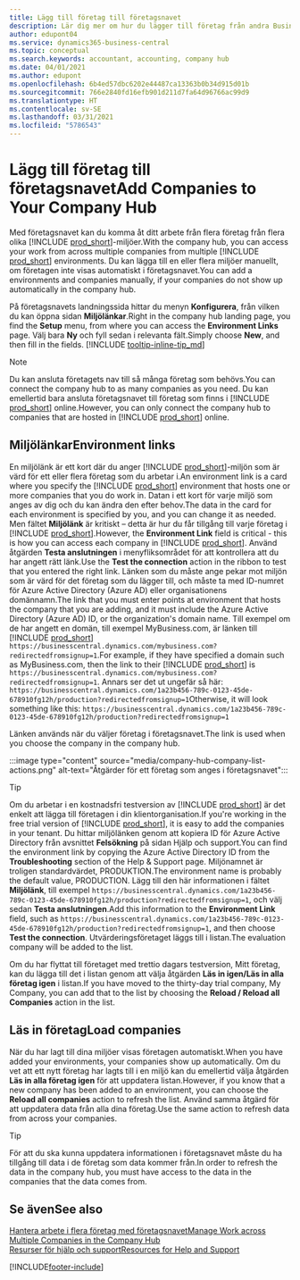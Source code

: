 ```yaml
---
title: Lägg till företag till företagsnavet
description: Lär dig mer om hur du lägger till företag från andra Business Central-miljöer till företagsnavet så att du kan hantera arbete i olika miljöer.
author: edupont04
ms.service: dynamics365-business-central
ms.topic: conceptual
ms.search.keywords: accountant, accounting, company hub
ms.date: 04/01/2021
ms.author: edupont
ms.openlocfilehash: 6b4ed57dbc6202e44487ca13363b0b34d915d01b
ms.sourcegitcommit: 766e2840fd16efb901d211d7fa64d96766ac99d9
ms.translationtype: HT
ms.contentlocale: sv-SE
ms.lasthandoff: 03/31/2021
ms.locfileid: "5786543"
---
```

# <a name="add-companies-to-your-company-hub"></a><span data-ttu-id="4dcf6-103">Lägg till företag till företagsnavet</span><span class="sxs-lookup"><span data-stu-id="4dcf6-103">Add Companies to Your Company Hub</span></span>

<span data-ttu-id="4dcf6-104">Med företagsnavet kan du komma åt ditt arbete från flera företag från flera olika [!INCLUDE [prod_short](includes/prod_short.md)]-miljöer.</span><span class="sxs-lookup"><span data-stu-id="4dcf6-104">With the company hub, you can access your work from across multiple companies from multiple [!INCLUDE [prod_short](includes/prod_short.md)] environments.</span></span> <span data-ttu-id="4dcf6-105">Du kan lägga till en eller flera miljöer manuellt, om företagen inte visas automatiskt i företagsnavet.</span><span class="sxs-lookup"><span data-stu-id="4dcf6-105">You can add a environments and companies manually, if your companies do not show up automatically in the company hub.</span></span>  

<span data-ttu-id="4dcf6-106">På företagsnavets landningssida hittar du menyn **Konfigurera**, från vilken du kan öppna sidan **Miljölänkar**.</span><span class="sxs-lookup"><span data-stu-id="4dcf6-106">Right in the company hub landing page, you find the **Setup** menu, from where you can access the **Environment Links** page.</span></span> <span data-ttu-id="4dcf6-107">Välj bara **Ny** och fyll sedan i relevanta fält.</span><span class="sxs-lookup"><span data-stu-id="4dcf6-107">Simply choose **New**, and then fill in the fields.</span></span> [!INCLUDE [tooltip-inline-tip_md](includes/tooltip-inline-tip_md.md)]  

> [!NOTE]
> <span data-ttu-id="4dcf6-108">Du kan ansluta företagets nav till så många företag som behövs.</span><span class="sxs-lookup"><span data-stu-id="4dcf6-108">You can connect the company hub to as many companies as you need.</span></span> <span data-ttu-id="4dcf6-109">Du kan emellertid bara ansluta företagsnavet till företag som finns i [!INCLUDE [prod_short](includes/prod_short.md)] online.</span><span class="sxs-lookup"><span data-stu-id="4dcf6-109">However, you can only connect the company hub to companies that are hosted in [!INCLUDE [prod_short](includes/prod_short.md)] online.</span></span>

## <a name="environment-links"></a><span data-ttu-id="4dcf6-110">Miljölänkar</span><span class="sxs-lookup"><span data-stu-id="4dcf6-110">Environment links</span></span>

<span data-ttu-id="4dcf6-111">En miljölänk är ett kort där du anger [!INCLUDE [prod_short](includes/prod_short.md)]-miljön som är värd för ett eller flera företag som du arbetar i.</span><span class="sxs-lookup"><span data-stu-id="4dcf6-111">An environment link is a card where you specify the [!INCLUDE [prod_short](includes/prod_short.md)] environment that hosts one or more companies that you do work in.</span></span> <span data-ttu-id="4dcf6-112">Datan i ett kort för varje miljö som anges av dig och du kan ändra den efter behov.</span><span class="sxs-lookup"><span data-stu-id="4dcf6-112">The data in the card for each environment is specified by you, and you can change it as needed.</span></span> <span data-ttu-id="4dcf6-113">Men fältet **Miljölänk** är kritiskt – detta är hur du får tillgång till varje företag i [!INCLUDE [prod_short](includes/prod_short.md)].</span><span class="sxs-lookup"><span data-stu-id="4dcf6-113">However, the **Environment Link** field is critical - this is how you can access each company in [!INCLUDE [prod_short](includes/prod_short.md)].</span></span> <span data-ttu-id="4dcf6-114">Använd åtgärden **Testa anslutningen** i menyfliksområdet för att kontrollera att du har angett rätt länk.</span><span class="sxs-lookup"><span data-stu-id="4dcf6-114">Use the **Test the connection** action in the ribbon to test that you entered the right link.</span></span> <span data-ttu-id="4dcf6-115">Länken som du måste ange pekar mot miljön som är värd för det företag som du lägger till, och måste ta med ID-numret för Azure Active Directory (Azure AD) eller organisationens domännamn.</span><span class="sxs-lookup"><span data-stu-id="4dcf6-115">The link that you must enter points at environment that hosts the company that you are adding, and it must include the Azure Active Directory (Azure AD) ID, or the organization's domain name.</span></span> <span data-ttu-id="4dcf6-116">Till exempel om de har angett en domän, till exempel MyBusiness.com, är länken till [!INCLUDE [prod_short](includes/prod_short.md)] ```https://businesscentral.dynamics.com/mybusiness.com?redirectedfromsignup=1```.</span><span class="sxs-lookup"><span data-stu-id="4dcf6-116">For example, if they have specified a domain such as MyBusiness.com, then the link to their [!INCLUDE [prod_short](includes/prod_short.md)] is ```https://businesscentral.dynamics.com/mybusiness.com?redirectedfromsignup=1```.</span></span> <span data-ttu-id="4dcf6-117">Annars ser det ut ungefär så här: ```https://businesscentral.dynamics.com/1a23b456-789c-0123-45de-678910fg12h/production?redirectedfromsignup=1```</span><span class="sxs-lookup"><span data-stu-id="4dcf6-117">Otherwise, it will look something like this: ```https://businesscentral.dynamics.com/1a23b456-789c-0123-45de-678910fg12h/production?redirectedfromsignup=1```</span></span>  

<span data-ttu-id="4dcf6-118">Länken används när du väljer företag i företagsnavet.</span><span class="sxs-lookup"><span data-stu-id="4dcf6-118">The link is used when you choose the company in the company hub.</span></span>  

:::image type="content" source="media/company-hub-company-list-actions.png" alt-text="Åtgärder för ett företag som anges i företagsnavet":::

> [!TIP]
> <span data-ttu-id="4dcf6-120">Om du arbetar i en kostnadsfri testversion av [!INCLUDE [prod_short](includes/prod_short.md)] är det enkelt att lägga till företagen i din klientorganisation.</span><span class="sxs-lookup"><span data-stu-id="4dcf6-120">If you're working in the free trial version of [!INCLUDE [prod_short](includes/prod_short.md)], it is easy to add the companies in your tenant.</span></span> <span data-ttu-id="4dcf6-121">Du hittar miljölänken genom att kopiera ID för Azure Active Directory från avsnittet **Felsökning** på sidan Hjälp och support.</span><span class="sxs-lookup"><span data-stu-id="4dcf6-121">You can find the environment link by copying the Azure Active Directory ID from the **Troubleshooting** section of the Help & Support page.</span></span> <span data-ttu-id="4dcf6-122">Miljönamnet är troligen standardvärdet, PRODUKTION.</span><span class="sxs-lookup"><span data-stu-id="4dcf6-122">The environment name is probably the default value, PRODUCTION.</span></span> <span data-ttu-id="4dcf6-123">Lägg till den här informationen i fältet **Miljölänk**, till exempel ```https://businesscentral.dynamics.com/1a23b456-789c-0123-45de-678910fg12h/production?redirectedfromsignup=1```, och välj sedan **Testa anslutningen**.</span><span class="sxs-lookup"><span data-stu-id="4dcf6-123">Add this information to the **Environment Link** field, such as ```https://businesscentral.dynamics.com/1a23b456-789c-0123-45de-678910fg12h/production?redirectedfromsignup=1```, and then choose **Test the connection**.</span></span> <span data-ttu-id="4dcf6-124">Utvärderingsföretaget läggs till i listan.</span><span class="sxs-lookup"><span data-stu-id="4dcf6-124">The evaluation company will be added to the list.</span></span>
>
> <span data-ttu-id="4dcf6-125">Om du har flyttat till företaget med trettio dagars testversion, Mitt företag, kan du lägga till det i listan genom att välja åtgärden **Läs in igen/Läs in alla företag igen** i listan.</span><span class="sxs-lookup"><span data-stu-id="4dcf6-125">If you have moved to the thirty-day trial company, My Company, you can add that to the list by choosing the **Reload / Reload all Companies** action in the list.</span></span>

## <a name="load-companies"></a><span data-ttu-id="4dcf6-126">Läs in företag</span><span class="sxs-lookup"><span data-stu-id="4dcf6-126">Load companies</span></span>

<span data-ttu-id="4dcf6-127">När du har lagt till dina miljöer visas företagen automatiskt.</span><span class="sxs-lookup"><span data-stu-id="4dcf6-127">When you have added your environments, your companies show up automatically.</span></span> <span data-ttu-id="4dcf6-128">Om du vet att ett nytt företag har lagts till i en miljö kan du emellertid välja åtgärden **Läs in alla företag igen** för att uppdatera listan.</span><span class="sxs-lookup"><span data-stu-id="4dcf6-128">However, if you know that a new company has been added to an environment, you can choose the **Reload all companies** action to refresh the list.</span></span> <span data-ttu-id="4dcf6-129">Använd samma åtgärd för att uppdatera data från alla dina företag.</span><span class="sxs-lookup"><span data-stu-id="4dcf6-129">Use the same action to refresh data from across your companies.</span></span>  

> [!TIP]
> <span data-ttu-id="4dcf6-130">För att du ska kunna uppdatera informationen i företagsnavet måste du ha tillgång till data i de företag som data kommer från.</span><span class="sxs-lookup"><span data-stu-id="4dcf6-130">In order to refresh the data in the company hub, you must have access to the data in the companies that the data comes from.</span></span>

## <a name="see-also"></a><span data-ttu-id="4dcf6-131">Se även</span><span class="sxs-lookup"><span data-stu-id="4dcf6-131">See also</span></span>

[<span data-ttu-id="4dcf6-132">Hantera arbete i flera företag med företagsnavet</span><span class="sxs-lookup"><span data-stu-id="4dcf6-132">Manage Work across Multiple Companies in the Company Hub</span></span>](company-hub.md)  
[<span data-ttu-id="4dcf6-133">Resurser för hjälp och support</span><span class="sxs-lookup"><span data-stu-id="4dcf6-133">Resources for Help and Support</span></span>](product-help-and-support.md)  


[!INCLUDE[footer-include](includes/footer-banner.md)]